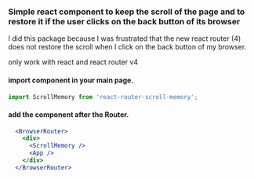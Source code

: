 ### Simple react component to keep the scroll of the page and to restore it if the user clicks on the back button of its browser

I did this package because I was frustrated that the new react router (4) does not restore the scroll when I click on the back button of my browser.

only work with react and react router v4

#### import component in your main page.

```javascript
import ScrollMemory from 'react-router-scroll-memory';
```

#### add the component after the Router.

```jsx
  <BrowserRouter>
    <div>
      <ScrollMemory />
      <App />
    </div>
  </BrowserRouter>
```


